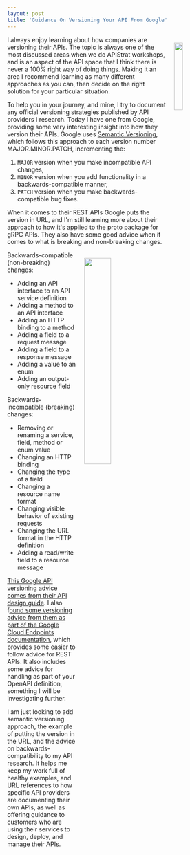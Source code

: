 ```yaml
---
layout: post
title: 'Guidance On Versioning Your API From Google'
---
```

<p><img style="padding: 15px;" src="https://s3.amazonaws.com/kinlane-productions/bw-icons/bw-version.png" alt="" width="20%" align="right" /></p>
<p>I always enjoy learning about how companies are versioning their APIs. The topic is always one of the most discussed areas when we do APIStrat workshops, and is an aspect of the API space that I think there is never a 100% right way of doing things. Making it an area I recommend learning as many different approaches as you can, then decide on the right solution for your particular situation.</p>
<p>To help you in your journey, and mine, I try to document any official versioning strategies published by API providers I research. Today I have one from Google, providing some very interesting insight into how they version their APIs. Google uses&nbsp;<a href="http://semver.org/">Semantic Versioning</a>, which follows this approach to each version number MAJOR.MINOR.PATCH, incrementing the:</p>
<ol>
<li><code>MAJOR</code>&nbsp;version when you make incompatible API changes,</li>
<li><code>MINOR</code>&nbsp;version when you add functionality in a backwards-compatible manner,</li>
<li><code>PATCH</code>&nbsp;version when you make backwards-compatible bug fixes.</li>
</ol>
<p>When it comes to their REST APIs Google puts the version in URL, and I'm still learning more about their approach to how it's applied to the proto package for gRPC APIs. They also have some good advice when it comes to what is breaking and non-breaking changes.</p>
<p><img style="padding: 15px;" src="https://s3.amazonaws.com/kinlane-productions/bw-icons/bw-broken-gears.png" alt="" width="35%" align="right" /></p>
<p>Backwards-compatible (non-breaking) changes:</p>
<ul>
<li>Adding an API interface to an API service definition</li>
<li>Adding a method to an API interface</li>
<li>Adding an HTTP binding to a method</li>
<li>Adding a field to a request message</li>
<li>Adding a field to a response message</li>
<li>Adding a value to an enum</li>
<li>Adding an output-only resource field</li>
</ul>
<p>Backwards-incompatible (breaking) changes:</p>
<ul>
<li>Removing or renaming a service, field, method or enum value</li>
<li>Changing an HTTP binding</li>
<li>Changing the type of a field</li>
<li>Changing a resource name format</li>
<li>Changing visible behavior of existing requests</li>
<li>Changing the URL format in the HTTP definition</li>
<li>Adding a read/write field to a resource message</li>
</ul>
<p><a href="https://cloud.google.com/apis/design/versioning">This Google API versioning advice comes from their API design guide</a>. I also f<a href="https://cloud.google.com/endpoints/docs/versioning-an-api">ound some versioning advice from them as part of the Google Cloud Endpoints documentation</a>, which provides some easier to follow advice for REST APIs. It also includes some advice for handling as part of your OpenAPI definition, something I will be investigating further.</p>
<p>I am just looking to add semantic versioning approach, the example of putting the version in the URL, and the advice on backwards-compatibility to my API research. It helps me keep my work full of healthy examples, and URL references to how specific API providers are documenting their own APIs, as well as offering guidance to customers who are using their services to design, deploy, and manage their APIs.</p>